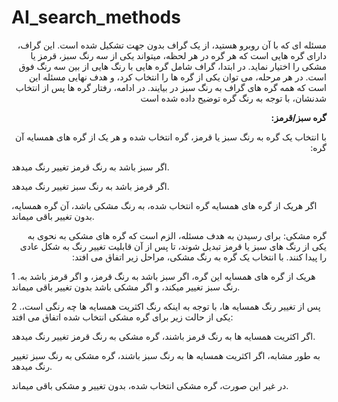 # AI_search_methods
<p dir=rtl>
مسئله ای که با آن روبرو هستید، از یک گراف بدون جهت تشکیل شده است. این گراف، دارای گره هایی است که هر گره در هر لحظه، میتواند یکی از سه رنگ سبز، قرمز یا مشکی را اختیار نماید. در ابتدا، گراف شامل گره هایی با رنگ هایی از بین سه رنگ فوق است. در هر مرحله، می توان یکی از گره ها را انتخاب کرد، و هدف نهایی مسئله این است که همه گره های گراف به رنگ سبز در بیایند. در ادامه، رفتار گره ها پس از انتخاب شدنشان، با توجه به رنگ گره توضیح داده شده است
</p>
<p dir=rtl><b> گره سبز/قرمز:</b></p>
<p dir=rtl>
با انتخاب یک گره به رنگ سبز یا قرمز، گره انتخاب شده و هر یک از گره های همسایه آن گره: 

اگر سبز باشد به رنگ قرمز تغییر رنگ میدهد. 

اگر قرمز باشد به رنگ سبز تغییر رنگ میدهد. 

اگر هریک از گره های همسایه گره انتخاب شده، به رنگ مشکی باشد، آن گره همسایه، بدون تغییر باقی میماند.
</p>
<p dir=rtl>
گره مشکی:  
برای رسیدن به هدف مسئله، الزم است که گره های مشکی به نحوی به یکی از رنگ های سبز یا قرمز تبدیل شوند، تا پس از آن قابلیت تغییر رنگ به شکل عادی را پیدا کنند. 
با انتخاب یک گره به رنگ مشکی، مراحل زیر اتفاق می افتد: 

1 .هریک از گره های همسایه این گره، اگر سبز باشد به رنگ قرمز، و اگر قرمز باشد به رنگ سبز تغییر میکند، و اگر مشکی باشد بدون تغییر باقی میماند.

2 .پس از تغییر رنگ همسایه ها، با توجه به اینکه رنگ اکثریت همسایه ها چه رنگی است، یکی از حالت زیر برای گره مشکی انتخاب شده اتفاق می افتد: 

اگر اکثریت همسایه ها به رنگ قرمز باشند، گره مشکی به رنگ قرمز تغییر رنگ میدهد. 

به طور مشابه، اگر اکثریت همسایه ها به رنگ سبز باشند، گره مشکی به رنگ سبز تغییر رنگ میدهد. 

در غیر این صورت، گره مشکی انتخاب شده، بدون تغییر و مشکی باقی میماند. 
</p>
